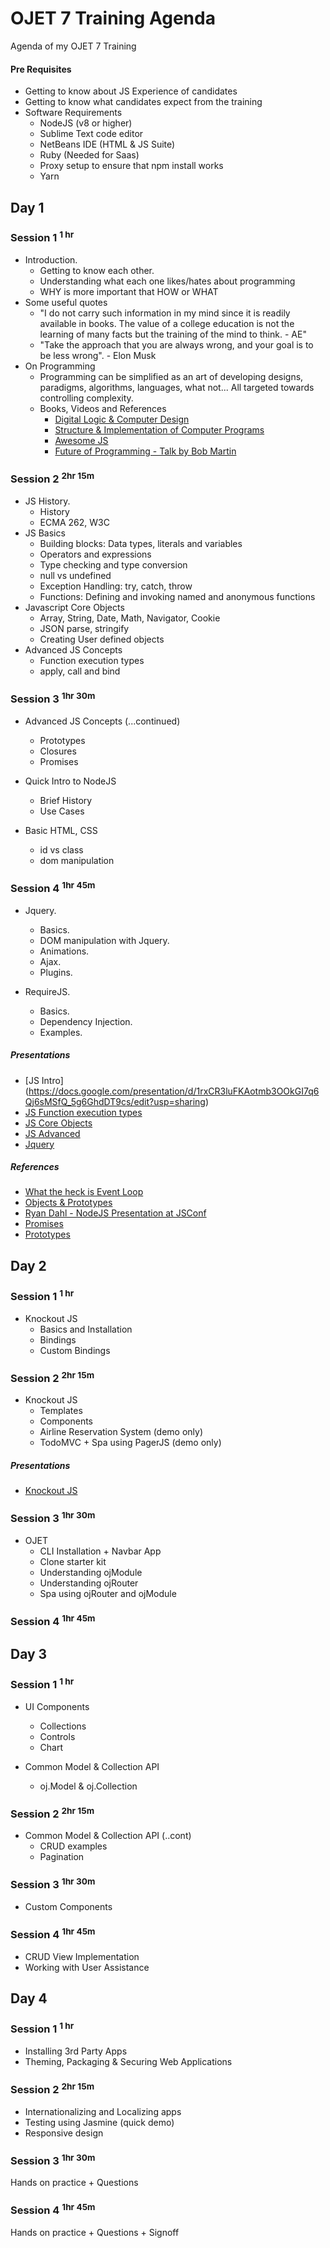 # OJET 7 Training Agenda
Agenda of my OJET 7 Training

#### Pre Requisites
* Getting to know about JS Experience of candidates
* Getting to know what candidates expect from the training
* Software Requirements
  - NodeJS (v8 or higher)
  - Sublime Text code editor
  - NetBeans IDE (HTML & JS Suite)
  - Ruby (Needed for Saas)
  - Proxy setup to ensure that npm install works
  - Yarn

## Day 1
### Session 1 <sup>1 hr</sup>
* Introduction.
  - Getting to know each other.
  - Understanding what each one likes/hates about programming
  - WHY is more important that HOW or WHAT
* Some useful quotes
  - "I do not carry such information in my mind since it is readily available in books. The value of a college education is not the learning of many facts but the training of the mind to think. - AE"
  - "Take the approach that you are always wrong, and your goal is to be less wrong". - Elon Musk
* On Programming
  -  Programming can be simplified as an art of developing designs, paradigms, algorithms, languages, what not... All targeted towards controlling complexity.
  - Books, Videos and References
    - [Digital Logic & Computer Design](https://www.amazon.in/Digital-Logic-Computer-Design-Old/dp/817758409X)
    - [Structure & Implementation of Computer Programs](http://web.mit.edu/alexmv/6.037/sicp.pdf)
    - [Awesome JS](https://github.com/sorrycc/awesome-javascript)
    - [Future of Programming - Talk by Bob Martin](https://www.youtube.com/watch?v=ecIWPzGEbFc)

### Session 2 <sup>2hr 15m</sup>
* JS History.
  - History
  - ECMA 262, W3C
* JS Basics
  - Building blocks: Data types, literals and variables
  - Operators and expressions
  - Type checking and type conversion
  - null vs undefined
  - Exception Handling: try, catch, throw
  - Functions: Defining and invoking named and anonymous functions
* Javascript Core Objects
  - Array, String, Date, Math, Navigator, Cookie
  - JSON parse, stringify
  - Creating User defined objects
* Advanced JS Concepts
  - Function execution types
  - apply, call and bind

### Session 3 <sup>1hr 30m</sup>
* Advanced JS Concepts (...continued)
  - Prototypes
  - Closures
  - Promises

* Quick Intro to NodeJS
  - Brief History
  - Use Cases

* Basic HTML, CSS
  - id vs class
  - dom manipulation

### Session 4 <sup>1hr 45m</sup>
* Jquery.
  - Basics.
  - DOM manipulation with Jquery.
  - Animations.
  - Ajax.
  - Plugins.

* RequireJS.
  - Basics.
  - Dependency Injection.
  - Examples.

##### Presentations
  * [JS Intro] (https://docs.google.com/presentation/d/1rxCR3luFKAotmb3OOkGI7q6Qj6sMSfQ_5g6GhdDT9cs/edit?usp=sharing)
  * [JS Function execution types](https://docs.google.com/presentation/d/1-gQTFnisrwVvqoooJq-LcvuK2ZULmNmjScl5aQTm_S4/edit?usp=sharing)
  * [JS Core Objects](https://docs.google.com/presentation/d/17Q7O0UJcJ1TW8G9xKxWF8QongYeYyqUaKyw3YRkoIkM/edit?usp=sharing)
  * [JS Advanced](https://docs.google.com/presentation/d/1lQDzVoaRbF63Wm-reRDSSLtbKNqaWSG3c-lGyV6bAjk/edit?usp=sharing)
  * [Jquery](https://docs.google.com/presentation/d/1JfviycBOfl16hSycnR3WhbxDLnsHCgkZAKCVsfjUtwY/edit?usp=sharing)


##### References
  * [What the heck is Event Loop](https://www.youtube.com/watch?v=8aGhZQkoFbQ)
  * [Objects & Prototypes](https://www.youtube.com/watch?v=fBpPfPjxOhc&list=PLqq-6Pq4lTTaflXUL0v3TSm86nodn0c_u)
  * [Ryan Dahl - NodeJS Presentation at JSConf](https://www.youtube.com/watch?v=ztspvPYybIY&t=1s)
  * [Promises](https://javascript.info/promise-basics)
  * [Prototypes](https://hackernoon.com/understand-nodejs-javascript-object-inheritance-proto-prototype-class-9bd951700b29)

## Day 2
### Session 1 <sup>1 hr</sup>
* Knockout JS
  - Basics and Installation
  - Bindings
  - Custom Bindings

### Session 2 <sup>2hr 15m</sup>
* Knockout JS
  - Templates
  - Components
  - Airline Reservation System (demo only)
  - TodoMVC + Spa using PagerJS (demo only)

##### Presentations
* [Knockout JS](https://docs.google.com/presentation/d/1XBgJ8g4cop9seYHfUnOcdPmPVAVZ00FOD1Bb7iFo-z0/edit#slide=id.gc6f919934_0_0)

### Session 3 <sup>1hr 30m</sup>
* OJET
  - CLI Installation + Navbar App
  - Clone starter kit
  - Understanding ojModule
  - Understanding ojRouter
  - Spa using ojRouter and ojModule

### Session 4 <sup>1hr 45m</sup>

## Day 3
### Session 1 <sup>1 hr</sup>
* UI Components
  - Collections
  - Controls
  - Chart

* Common Model & Collection API
  - oj.Model & oj.Collection

### Session 2 <sup>2hr 15m</sup>
* Common Model & Collection API (..cont)
  - CRUD examples
  - Pagination

### Session 3 <sup>1hr 30m</sup>
* Custom Components

### Session 4 <sup>1hr 45m</sup>
* CRUD View Implementation
* Working with User Assistance

## Day 4
### Session 1 <sup>1 hr</sup>
* Installing 3rd Party Apps
* Theming, Packaging & Securing Web Applications

### Session 2 <sup>2hr 15m</sup>
* Internationalizing and Localizing apps
* Testing using Jasmine (quick demo)
* Responsive design

### Session 3 <sup>1hr 30m</sup>
Hands on practice + Questions

### Session 4 <sup>1hr 45m</sup>
Hands on practice + Questions + Signoff
